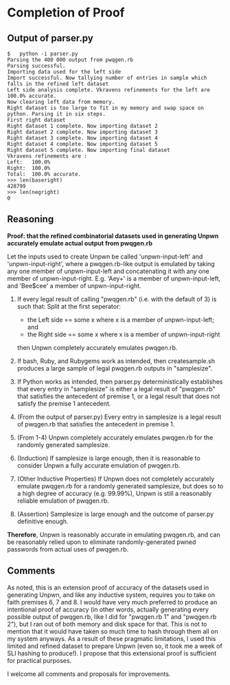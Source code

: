 # Completion of Proof
## Output of parser.py
```
$	python -i parser.py
Parsing the 400 000 output from pwqgen.rb
Parsing successful.
Importing data used for the left side
Import successful. Now tallying number of entries in sample which falls in the refined left dataset
Left side analysis complete. Vkravens refinements for the left are 100.0% accurate.
Now clearing left data from memory.
Right dataset is too large to fit in my memory and swap space on python. Parsing it in six steps.
First right dataset
Right dataset 1 complete. Now importing dataset 2
Right dataset 2 complete. Now importing dataset 3
Right dataset 3 complete. Now importing dataset 4
Right dataset 4 complete. Now importing dataset 5
Right dataset 5 complete. Now importing final dataset
Vkravens refinements are :
Left:   100.0%
Right:  100.0%
Total:  100.0% accurate.
>>> len(baseright)
428799
>>> len(negright)
0
```
## Reasoning
**Proof: that the refined combinatorial datasets used in generating Unpwn accurately emulate actual output from pwqgen.rb**

Let the inputs used to create Unpwn be called 'unpwn-input-left' and 'unpwn-input-right', where a pwqgen.rb-like output is emulated by taking any one member of unpwn-input-left and concatenating it with any one member of unpwn-input-right. 
E.g. 'Aey+' is a member of unpwn-input-left, and 'Bee$cee' a member of unpwn-input-right.

1. 	If every legal result of calling "pwqgen.rb" (i.e. with the default of 3) is such that:
	Split at the first seperator: 
	- the Left side == some x where x is a member of unpwn-input-left; and
	- the Right side == some x where x is a member of unpwn-input-right

	then Unpwn completely accurately emulates pwqgen.rb.

2.	If bash, Ruby, and Rubygems work as intended, then createsample.sh produces a large sample of legal pwqgen.rb outputs in "samplesize".

3.	If Python works as intended, then parser.py deterministically establishes that every entry in "samplesize" is either a legal result of "pwqgen.rb" that satisfies the antecedent of premise 1, or a legal result that does not satisfy the premise 1 antecedent.

4.	(From the output of parser.py) Every entry in samplesize is a legal result of pwqgen.rb that satisfies the antecedent in premise 1.

5.	(From 1-4) Unpwn completely accurately emulates pwqgen.rb for the randomly generated samplesize.

6.	(Induction) If samplesize is large enough, then it is reasonable to consider Unpwn a fully accurate emulation of pwqgen.rb.

7.	(Other Inductive Properties) If Unpwn does not completely accurately emulate pwqgen.rb for a randomly generated samplesize, but does so to a high degree of accuracy (e.g. 99.99%), Unpwn is still a reasonably reliable emulation of pwqgen.rb.

8.	(Assertion) Samplesize is large enough and the outcome of parser.py definitive enough.

**Therefore**, Unpwn is reasonably accurate in emulating pwqgen.rb, and can be reasonably relied upon to eliminate randomly-generated pwned passwords from actual uses of pwqgen.rb.

## Comments

As noted, this is an extension proof of accuracy of the datasets used in generating Unpwn, and like any inductive system, requires you to take on faith premises 6, 7 and 8. I would have very much preferred to produce an intentional proof of accuracy (in other words, actually generating every possible output of pwqgen.rb, like I did for "pwqgen.rb 1" and "pwqgen.rb 2"), but I ran out of both memory and disk space for that. This is not to mention that it would have taken so much time to hash through them all on my system anyways. As a result of these pragmatic limitations, I used this limited and refined dataset to prepare Unpwn (even so, it took me a week of SLI hashing to produce!). I propose that this extensional proof is sufficient for practical purposes.

I welcome all comments and proposals for improvements.
